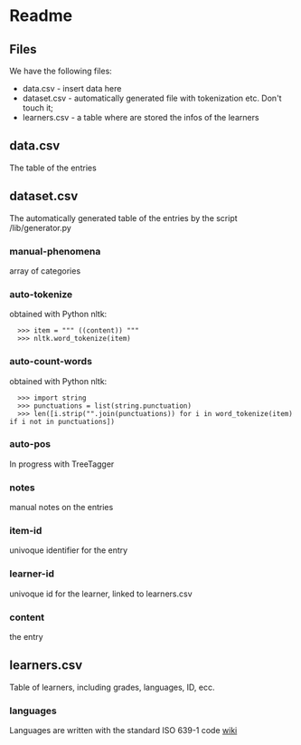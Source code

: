 # Readme 

## Files 

We have the following files:
* data.csv - insert data here
* dataset.csv - automatically generated file with tokenization etc. Don't touch it;
* learners.csv - a table where are stored the infos of the learners

## data.csv
The table of the entries
## dataset.csv
The automatically generated table of the entries by the script /lib/generator.py


### manual-phenomena
array of categories

### auto-tokenize
obtained with Python nltk:
```
  >>> item = """ ((content)) """
  >>> nltk.word_tokenize(item)
```
### auto-count-words
obtained with Python nltk:
```
  >>> import string
  >>> punctuations = list(string.punctuation)
  >>> len([i.strip("".join(punctuations)) for i in word_tokenize(item) if i not in punctuations])
```
### auto-pos
In progress with TreeTagger

### notes
manual notes on the entries

### item-id 
univoque identifier for the entry

### learner-id
univoque id for the learner, linked to learners.csv

### content
the entry

## learners.csv 
Table of learners, including grades, languages, ID, ecc.

### languages 

Languages are written with the standard ISO 639-1 code [wiki](https://en.wikipedia.org/wiki/List_of_ISO_639-1_codes)
